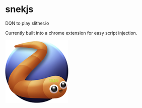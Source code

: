 # snekjs
DQN to play slither.io

Currently built into a chrome extension for easy script injection. 

![alt tag](https://raw.githubusercontent.com/laserbear/snekjs/master/icon.png)
